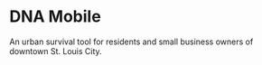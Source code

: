 # DNA Mobile 

An urban survival tool for residents and small business owners of downtown St. Louis City.
